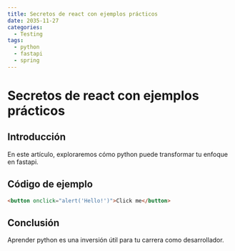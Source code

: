 ```yaml
---
title: Secretos de react con ejemplos prácticos
date: 2035-11-27
categories:
  - Testing
tags:
  - python
  - fastapi
  - spring
---
```


# Secretos de react con ejemplos prácticos

## Introducción

En este artículo, exploraremos cómo python puede transformar tu enfoque en fastapi.

## Código de ejemplo

```html
<button onclick="alert('Hello!')">Click me</button>
```

## Conclusión

Aprender python es una inversión útil para tu carrera como desarrollador.